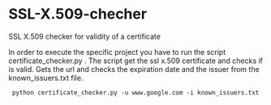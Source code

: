 # SSL-X.509-checher
SSL X.509 checker for validity of a certificate

In order to execute the specific project you have to run the script certificate_checker.py . The script get the ssl x.509 certificate and checks if is valid. Gets the url and checks the expiration date and the issuer from the known_issuers.txt file.

```
 python certificate_checker.py -u www.google.com -i known_issuers.txt
```

